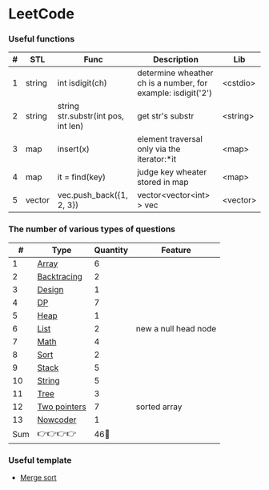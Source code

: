 LeetCode
========

###  Useful functions
| # |STL| Func | Description | Lib |
|---| ----- | ----- | ----- | ------ |
|1|string|int isdigit(ch)|determine wheather ch is a number, for example: isdigit('2')| \<cstdio\> |
|2|string|string str.substr(int pos, int len)|get str's substr|\<string\>|
|3|map|insert(x)|element traversal only via the iterator:\*it|\<map\>|
|4|map|it = find(key)|judge key wheater stored in map|\<map\>|
|5|vector|vec.push_back({1, 2, 3})|vector\<vector\<int\> \> vec|\<vector\>|
### The number of various types of questions
| # | Type | Quantity |Feature|
|---|---|---|---|
|1| [Array](https://github.com/frdmu/LeetCode/tree/master/Array) | 6 ||
|2| [Backtracing](https://github.com/frdmu/LeetCode/tree/master/Backtracing) | 2 || 
|3| [Design](https://github.com/frdmu/LeetCode/tree/master/Design) | 1 ||
|4| [DP](https://github.com/frdmu/LeetCode/tree/master/DP) | 7 | |
|5| [Heap](https://github.com/frdmu/LeetCode/tree/master/heap) | 1 ||
|6|[List](https://github.com/frdmu/LeetCode/tree/master/List)| 2 |new a null head node|
|7| [Math](https://github.com/frdmu/LeetCode/tree/master/Math) | 4| |
|8| [Sort](https://github.com/frdmu/LeetCode/tree/master/Sort) | 2| |
|9|[Stack](https://github.com/frdmu/LeetCode/tree/master/Stack)|5||
|10|[String](https://github.com/frdmu/LeetCode/tree/master/String)| 5 ||
|11| [Tree](https://github.com/frdmu/LeetCode/tree/master/Tree) | 3 ||
|12|[Two pointers](https://github.com/frdmu/LeetCode/tree/master/Two_pointers)|7|sorted array|
|13|[Nowcoder](https://github.com/frdmu/LeetCode/tree/master/Nowcoder)| 1 ||
|Sum|:point_right::point_right::point_right::point_right:|46:wave:||

### Useful template
- [Merge sort](https://github.com/frdmu/LeetCode/tree/master/Template)
